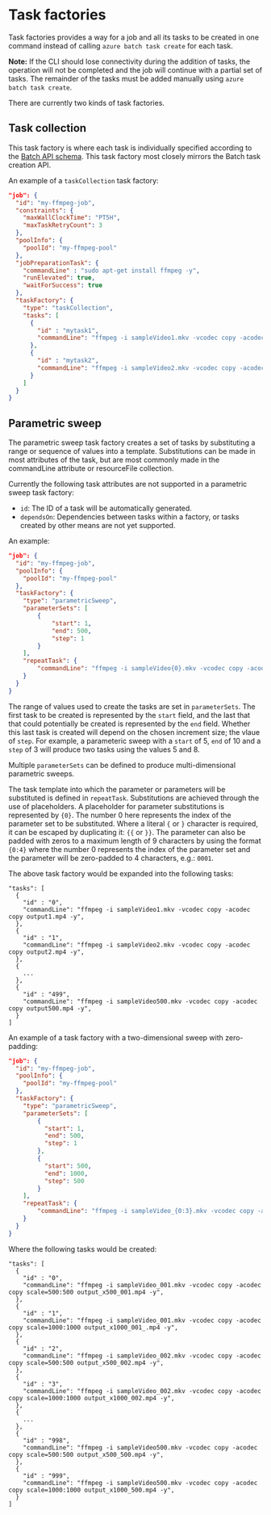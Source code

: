 # Task factories

Task factories provides a way for a job and all its tasks to be created in one command instead
of calling `azure batch task create` for each task.

**Note:** If the CLI should lose connectivity during the addition of tasks, the operation will not be completed and the job
will continue with a partial set of tasks. The remainder of the tasks must be added manually using `azure batch task create`.

There are currently two kinds of task factories.

## Task collection 

This task factory is where each task is individually specified according to the 
[Batch API schema](https://msdn.microsoft.com/library/azure/dn820105.aspx).
This task factory most closely mirrors the Batch task creation API.

An example of a `taskCollection` task factory:
```json
"job": {
  "id": "my-ffmpeg-job",
  "constraints": {
    "maxWallClockTime": "PT5H",
    "maxTaskRetryCount": 3
  },
  "poolInfo": {
    "poolId": "my-ffmpeg-pool"
  },
  "jobPreparationTask": {
    "commandLine" : "sudo apt-get install ffmpeg -y",
    "runElevated": true,
    "waitForSuccess": true
  },
  "taskFactory": {
    "type": "taskCollection",
    "tasks": [
      {
        "id" : "mytask1",
        "commandLine": "ffmpeg -i sampleVideo1.mkv -vcodec copy -acodec copy output.mp4 -y",
      },
      {
        "id" : "mytask2",
        "commandLine": "ffmpeg -i sampleVideo2.mkv -vcodec copy -acodec copy output.mp4 -y",
      }
    ]
  }
}
```

## Parametric sweep

The parametric sweep task factory creates a set of tasks by substituting a range or sequence
of values into a template. Substitutions can be made in most attributes of the task, but are most commonly
made in the commandLine attribute or resourceFile collection.

Currently the following task attributes are not supported in a parametric sweep task factory:
- `id`: The ID of a task will be automatically generated.
- `dependsOn`: Dependencies between tasks within a factory, or tasks created by other means are not yet supported. 

An example:
```json
"job": {
  "id": "my-ffmpeg-job",
  "poolInfo": {
    "poolId": "my-ffmpeg-pool"
  },
  "taskFactory": {
    "type": "parametricSweep",
    "parameterSets": [
        {
            "start": 1,
            "end": 500,
            "step": 1
        }
    ],
    "repeatTask": {
        "commandLine": "ffmpeg -i sampleVideo{0}.mkv -vcodec copy -acodec copy output{0}.mp4 -y",
    }
  }
}
```

The range of values used to create the tasks are set in `parameterSets`. The first task to be created is represented
by the `start` field, and the last that that could potentially be created is represented by the `end` field. Whether
this last task is created will depend on the chosen increment size; the vlaue of `step`.
For example, a parameteric sweep with a `start` of 5, `end` of 10 and a `step` of 3 will produce two tasks using the values 5 and 8.

Multiple `parameterSets` can be defined to produce multi-dimensional parametric sweeps.

The task template into which the parameter or parameters will be substituted is defined in `repeatTask`. Substitutions are achieved
through the use of placeholders. A placeholder for parameter substitutions is represented by `{0}`. The number 0 here represents
the index of the parameter set to be substituted. Where a literal `{` or `}` character is required, it can be escaped 
by duplicating it: `{{` or `}}`. The parameter can also be padded with zeros to a maximum length of 9 characters by using the format
`{0:4}` where the number 0 represents the index of the parameter set and the parameter will be zero-padded to 4 characters, e.g.: `0001`. 

The above task factory would be expanded into the following tasks:
```
"tasks": [
  {
    "id" : "0",
    "commandLine": "ffmpeg -i sampleVideo1.mkv -vcodec copy -acodec copy output1.mp4 -y",
  },
  {
    "id" : "1",
    "commandLine": "ffmpeg -i sampleVideo2.mkv -vcodec copy -acodec copy output2.mp4 -y",
  },
  {
    ...
  },
  {
    "id" : "499",
    "commandLine": "ffmpeg -i sampleVideo500.mkv -vcodec copy -acodec copy output500.mp4 -y",
  }
]
```

An example of a task factory with a two-dimensional sweep with zero-padding:

```json
"job": {
  "id": "my-ffmpeg-job",
  "poolInfo": {
    "poolId": "my-ffmpeg-pool"
  },
  "taskFactory": {
    "type": "parametricSweep",
    "parameterSets": [
        {
          "start": 1,
          "end": 500,
          "step": 1
        },
        {
          "start": 500,
          "end": 1000,
          "step": 500
        }
    ],
    "repeatTask": {
        "commandLine": "ffmpeg -i sampleVideo_{0:3}.mkv -vcodec copy -acodec copy scale={1}:{1} output_x{1}_{0:3}.mp4 -y",
    }
  }
}
```

Where the following tasks would be created:
```
"tasks": [
  {
    "id" : "0",
    "commandLine": "ffmpeg -i sampleVideo_001.mkv -vcodec copy -acodec copy scale=500:500 output_x500_001.mp4 -y",
  },
  {
    "id" : "1",
    "commandLine": "ffmpeg -i sampleVideo_001.mkv -vcodec copy -acodec copy scale=1000:1000 output_x1000_001_.mp4 -y",
  },
  {
    "id" : "2",
    "commandLine": "ffmpeg -i sampleVideo_002.mkv -vcodec copy -acodec copy scale=500:500 output_x500_002.mp4 -y",
  },
  {
    "id" : "3",
    "commandLine": "ffmpeg -i sampleVideo_002.mkv -vcodec copy -acodec copy scale=1000:1000 output_x1000_002.mp4 -y",
  },
  {
    ...
  },
  {
    "id" : "998",
    "commandLine": "ffmpeg -i sampleVideo500.mkv -vcodec copy -acodec copy scale=500:500 output_x500_500.mp4 -y",
  },
  {
    "id" : "999",
    "commandLine": "ffmpeg -i sampleVideo500.mkv -vcodec copy -acodec copy scale=1000:1000 output_x1000_500.mp4 -y",
  }
]
```